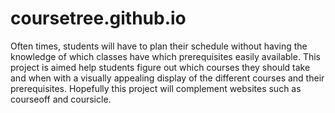 # coursetree.github.io

  Often times, students will have to plan their schedule without having the knowledge of which classes have which prerequisites easily available. This project is aimed help students figure out which courses they should take and when with a visually appealing display of the different courses and their prerequisites. Hopefully this project will complement websites such as courseoff and coursicle.
